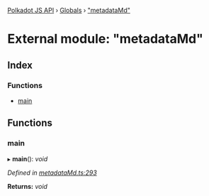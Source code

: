 [Polkadot JS API](../README.md) › [Globals](../globals.md) › ["metadataMd"](_metadatamd_.md)

# External module: "metadataMd"

## Index

### Functions

* [main](_metadatamd_.md#main)

## Functions

###  main

▸ **main**(): *void*

*Defined in [metadataMd.ts:293](https://github.com/polkadot-js/api/blob/89992ea03/packages/typegen/src/metadataMd.ts#L293)*

**Returns:** *void*
